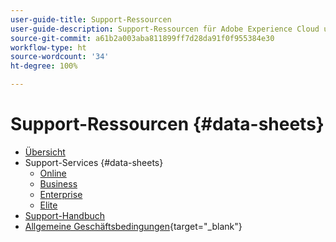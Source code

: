 ```yaml
---
user-guide-title: Support-Ressourcen
user-guide-description: Support-Ressourcen für Adobe Experience Cloud und Adobe Experience Platform.
source-git-commit: a61b2a003aba811899ff7d28da91f0f955384e30
workflow-type: ht
source-wordcount: '34'
ht-degree: 100%

---
```



# Support-Ressourcen {#data-sheets}

+ [Übersicht](overview.md)
+ Support-Services {#data-sheets}
   + [Online](online.md)
   + [Business](business.md)
   + [Enterprise](enterprise.md)
   + [Elite](elite.md)
+ [Support-Handbuch](support-guide.md)
+ [Allgemeine Geschäftsbedingungen](https://helpx.adobe.com/de/support/programs/support-policies-terms-conditions.html){target=&quot;_blank&quot;}

<!--

Articles must be added to this TOC file in order to render.

Use this list format to specify links to articles and section headings that expand and collapse in the left rail of the user guide.

An article link CANNOT be used as a section heading.
-->
